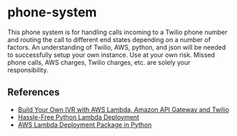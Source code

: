 # phone-system
This phone system is for handling calls incoming to a Twilio phone number and routing the call to different end states depending on a number of factors.  An understanding of Twilio, AWS, python, and json will be needed to successfully setup your own instance.  Use at your own risk.  Missed phone calls, AWS charges, Twilio charges, etc. are solely your responsibility. 

## References
* [Build Your Own IVR with AWS Lambda, Amazon API Gateway and Twilio](https://www.twilio.com/blog/2015/09/build-your-own-ivr-with-aws-lambda-amazon-api-gateway-and-twilio.html)
* [Hassle-Free Python Lambda Deployment](https://joarleymoraes.com/hassle-free-python-lambda-deployment)
* [AWS Lambda Deployment Package in Python](https://docs.aws.amazon.com/lambda/latest/dg/lambda-python-how-to-create-deployment-package.html)
